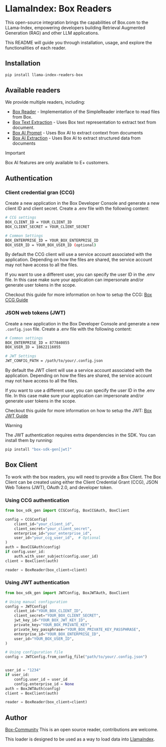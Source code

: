 # LlamaIndex: Box Readers

This open-source integration brings the capabilities of Box.com to the LLama-Index, empowering developers building Retrieval Augmented Generation (RAG) and other LLM applications.

This README will guide you through installation, usage, and explore the functionalities of each reader.

## Installation

```bash
pip install llama-index-readers-box
```

## Available readers

We provide multiple readers, including:

- [Box Reader](llama_index/readers/box/BoxReader/README.md) - Implementation of the SimpleReader interface to read files from Box.
- [Box Text Extraction](llama_index/readers/box/BoxReaderTextExtraction/README.md) - Uses Box text representation to extract text from document.
- [Box AI Prompt](llama_index/readers/box/BoxReaderAIPrompt/README.md) - Uses Box AI to extract context from documents
- [Box AI Extraction](llama_index/readers/box/BoxReaderAIExtraction/README.md) - Uses Box AI to extract structured data from documents

> [!IMPORTANT]
> Box AI features are only available to E+ customers.

## Authentication

### Client credential gran (CCG)

Create a new application in the Box Developer Console and generate a new client ID and client secret.
Create a .env file with the following content:

```bash
# CCG settings
BOX_CLIENT_ID = YOUR_CLIENT_ID
BOX_CLIENT_SECRET = YOUR_CLIENT_SECRET

# Common Settings
BOX_ENTERPRISE_ID = YOUR_BOX_ENTERPRISE_ID
BOX_USER_ID = YOUR_BOX_USER_ID (optional)
```

By default the CCG client will use a service account associated with the application. Depending on how the files are shared, the service account may not have access to all the files.

If you want to use a different user, you can specify the user ID in the .env file. In this case make sure your application can impersonate and/or generate user tokens in the scope.

Checkout this guide for more information on how to setup the CCG: [Box CCG Guide](https://developer.box.com/guides/authentication/client-credentials/)

### JSON web tokens (JWT)

Create a new application in the Box Developer Console and generate a new `.config.json` file.
Create a .env file with the following content:

```bash
# Common settings
BOX_ENTERPRISE_ID = 877840855
BOX_USER_ID = 18622116055

# JWT Settings
JWT_CONFIG_PATH = /path/to/your/.config.json
```

By default the JWT client will use a service account associated with the application. Depending on how the files are shared, the service account may not have access to all the files.

If you want to use a different user, you can specify the user ID in the .env file. In this case make sure your application can impersonate and/or generate user tokens in the scope.

Checkout this guide for more information on how to setup the JWT: [Box JWT Guide](https://developer.box.com/guides/authentication/jwt/jwt-setup/)

> [!WARNING]
> The JWT authentication requires extra dependencies in the SDK. You can install them by running:

```bash
pip install "box-sdk-gen[jwt]"
```

## Box Client

To work with the box readers, you will need to provide a Box Client.
The Box Client can be created using either the Client Credential Grant (CCG), JSON Web Tokens (JWT), OAuth 2.0, and developer token.

### Using CCG authentication

```python
from box_sdk_gen import CCGConfig, BoxCCGAuth, BoxClient

config = CCGConfig(
    client_id="your_client_id",
    client_secret="your_client_secret",
    enterprise_id="your_enterprise_id",
    user_id="your_ccg_user_id",  # Optional
)
auth = BoxCCGAuth(config)
if config.user_id:
    auth.with_user_subject(config.user_id)
client = BoxClient(auth)

reader = BoxReader(box_client=client)
```

### Using JWT authentication

```python
from box_sdk_gen import JWTConfig, BoxJWTAuth, BoxClient

# Using manual configuration
config = JWTConfig(
    client_id="YOUR_BOX_CLIENT_ID",
    client_secret="YOUR_BOX_CLIENT_SECRET",
    jwt_key_id="YOUR_BOX_JWT_KEY_ID",
    private_key="YOUR_BOX_PRIVATE_KEY",
    private_key_passphrase="YOUR_BOX_PRIVATE_KEY_PASSPHRASE",
    enterprise_id="YOUR_BOX_ENTERPRISE_ID",
    user_id="YOUR_BOX_USER_ID",
)

# Using configuration file
config = JWTConfig.from_config_file("path/to/your/.config.json")


user_id = "1234"
if user_id:
    config.user_id = user_id
    config.enterprise_id = None
auth = BoxJWTAuth(config)
client = BoxClient(auth)

reader = BoxReader(box_client=client)
```

## Author

[Box-Community](https://github.com/box-community)
This is an open source reader, contributions are welcome.

This loader is designed to be used as a way to load data into [LlamaIndex](https://github.com/run-llama/llama_index/).
